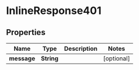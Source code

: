 
# InlineResponse401

## Properties
Name | Type | Description | Notes
------------ | ------------- | ------------- | -------------
**message** | **String** |  |  [optional]



